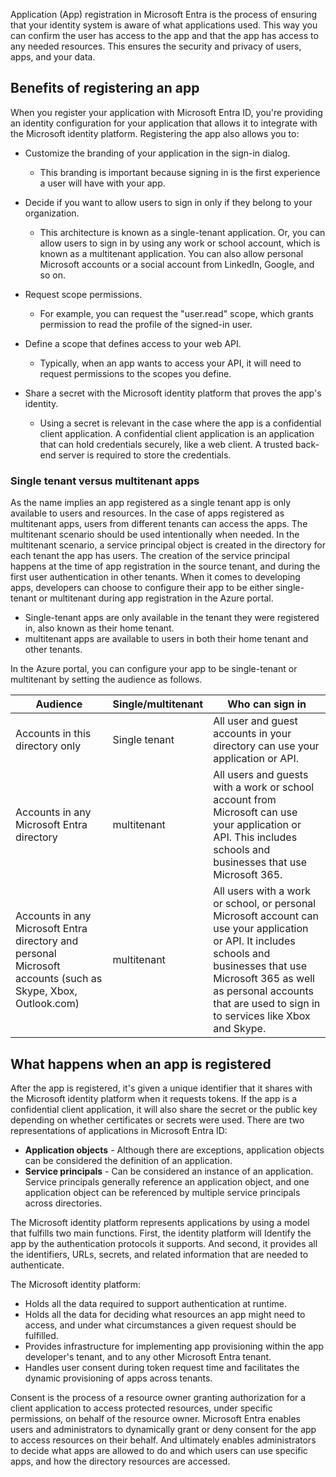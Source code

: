 Application (App) registration in Microsoft Entra is the process of ensuring that your identity system is aware of what applications used. This way you can confirm the user has access to the app and that the app has access to any needed resources. This ensures the security and privacy of users, apps, and your data.

## Benefits of registering an app

When you register your application with Microsoft Entra ID, you're providing an identity configuration for your application that allows it to integrate with the Microsoft identity platform. Registering the app also allows you to:

 -  Customize the branding of your application in the sign-in dialog.
    
    
     -  This branding is important because signing in is the first experience a user will have with your app.
 -  Decide if you want to allow users to sign in only if they belong to your organization.
    
    
     -  This architecture is known as a single-tenant application. Or, you can allow users to sign in by using any work or school account, which is known as a multitenant application. You can also allow personal Microsoft accounts or a social account from LinkedIn, Google, and so on.<br>
 -  Request scope permissions.
    
    
     -  For example, you can request the "user.read" scope, which grants permission to read the profile of the signed-in user.
 -  Define a scope that defines access to your web API.
    
    
     -  Typically, when an app wants to access your API, it will need to request permissions to the scopes you define.
 -  Share a secret with the Microsoft identity platform that proves the app's identity.
    
    
     -  Using a secret is relevant in the case where the app is a confidential client application. A confidential client application is an application that can hold credentials securely, like a web client. A trusted back-end server is required to store the credentials.

### Single tenant versus multitenant apps

As the name implies an app registered as a single tenant app is only available to users and resources. In the case of apps registered as multitenant apps, users from different tenants can access the apps. The multitenant scenario should be used intentionally when needed. In the multitenant scenario, a service principal object is created in the directory for each tenant the app has users. The creation of the service principal happens at the time of app registration in the source tenant, and during the first user authentication in other tenants. When it comes to developing apps, developers can choose to configure their app to be either single-tenant or multitenant during app registration in the Azure portal.

 -  Single-tenant apps are only available in the tenant they were registered in, also known as their home tenant.
 -  multitenant apps are available to users in both their home tenant and other tenants.

In the Azure portal, you can configure your app to be single-tenant or multitenant by setting the audience as follows.

| **Audience**                                                                                                 | **Single/multitenant** | **Who can sign in**                                                                                                                                                                                                                              |
| ------------------------------------------------------------------------------------------------------------ | ---------------------- | ------------------------------------------------------------------------------------------------------------------------------------------------------------------------------------------------------------------------------------------------ |
| Accounts in this directory only                                                                              | Single tenant          | All user and guest accounts in your directory can use your application or API.                                                                                                                                                                   |
| Accounts in any Microsoft Entra directory                                                                    | multitenant            | All users and guests with a work or school account from Microsoft can use your application or API. This includes schools and businesses that use Microsoft 365.                                                                                  |
| Accounts in any Microsoft Entra directory and personal Microsoft accounts (such as Skype, Xbox, Outlook.com) | multitenant            | All users with a work or school, or personal Microsoft account can use your application or API. It includes schools and businesses that use Microsoft 365 as well as personal accounts that are used to sign in to services like Xbox and Skype. |

## What happens when an app is registered

After the app is registered, it's given a unique identifier that it shares with the Microsoft identity platform when it requests tokens. If the app is a confidential client application, it will also share the secret or the public key depending on whether certificates or secrets were used. There are two representations of applications in Microsoft Entra ID:

 -  **Application objects** \- Although there are exceptions, application objects can be considered the definition of an application.
 -  **Service principals** \- Can be considered an instance of an application. Service principals generally reference an application object, and one application object can be referenced by multiple service principals across directories.

The Microsoft identity platform represents applications by using a model that fulfills two main functions. First, the identity platform will Identify the app by the authentication protocols it supports. And second, it provides all the identifiers, URLs, secrets, and related information that are needed to authenticate.

The Microsoft identity platform:

 -  Holds all the data required to support authentication at runtime.
 -  Holds all the data for deciding what resources an app might need to access, and under what circumstances a given request should be fulfilled.
 -  Provides infrastructure for implementing app provisioning within the app developer's tenant, and to any other Microsoft Entra tenant.
 -  Handles user consent during token request time and facilitates the dynamic provisioning of apps across tenants.

Consent is the process of a resource owner granting authorization for a client application to access protected resources, under specific permissions, on behalf of the resource owner. Microsoft Entra enables users and administrators to dynamically grant or deny consent for the app to access resources on their behalf. And ultimately enables administrators to decide what apps are allowed to do and which users can use specific apps, and how the directory resources are accessed.
